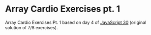 # Array Cardio Exercises pt. 1
Array Cardio Exercises Pt. 1 based on day 4 of [JavaScript 30](https://javascript30.com/) (original solution of 7/8 exercises).
